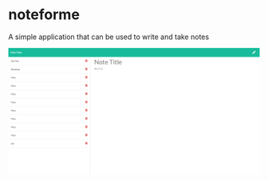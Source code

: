 # noteforme

A simple application that can be used to write and take notes

![img-of-webpage](./public/assets/preview.png)
